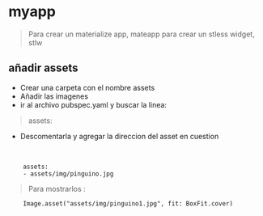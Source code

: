 # myapp
> Para crear un materialize app, mateapp
> para crear un stless widget, stlw

## añadir assets
+ Crear una carpeta con el nombre assets
+ Añadir las imagenes
+ ir al archivo pubspec.yaml y buscar la linea:
> assets:
+ Descomentarla y agregar la direccion del asset en cuestion
<br>

        assets:
        - assets/img/pinguino.jpg
> Para mostrarlos :

        Image.asset("assets/img/pinguino1.jpg", fit: BoxFit.cover)
